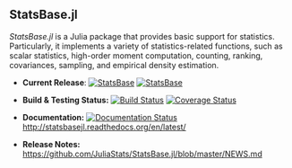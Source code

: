 ## StatsBase.jl

*StatsBase.jl* is a Julia package that provides basic support for statistics. Particularly, it implements a variety of statistics-related functions, such as scalar statistics, high-order moment computation, counting, ranking, covariances, sampling, and empirical density estimation.

- **Current Release**: 
  [![StatsBase](http://pkg.julialang.org/badges/StatsBase_0.3.svg)](http://pkg.julialang.org/?pkg=StatsBase&ver=0.3)
  [![StatsBase](http://pkg.julialang.org/badges/StatsBase_0.4.svg)](http://pkg.julialang.org/?pkg=StatsBase&ver=0.4)
- **Build & Testing Status:**
  [![Build Status](https://travis-ci.org/JuliaStats/StatsBase.jl.svg?branch=master)](https://travis-ci.org/JuliaStats/StatsBase.jl)
  [![Coverage Status](https://coveralls.io/repos/JuliaStats/StatsBase.jl/badge.svg?branch=master)](https://coveralls.io/r/JuliaStats/StatsBase.jl?branch=master)

- **Documentation:** [![Documentation Status](https://readthedocs.org/projects/statsbasejl/badge/?version=latest)](https://readthedocs.org/projects/statsbasejl/?badge=latest) <http://statsbasejl.readthedocs.org/en/latest/>

- **Release Notes:** <https://github.com/JuliaStats/StatsBase.jl/blob/master/NEWS.md>
